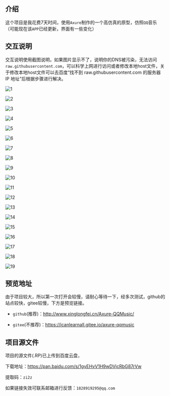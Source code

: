## 介绍

这个项目是我花费7天时间，使用`Axure`制作的一个高仿真的原型，仿照`QQ`音乐（可能现在该`APP`已经更新，界面有一些变化）



## 交互说明

交互说明使用截图说明，如果图片显示不了，说明你的DNS被污染，无法访问`raw.githubusercontent.com`，可以科学上网进行访问或者修改本地host文件，关于修改本地host文件可以去百度“找不到 raw.githubusercontent.com 的服务器 IP 地址”后根据步骤进行解决。

![1](https://github.com/TheYoungLad/Axure-QQMusic/blob/master/intro-img/1.png)

![2](https://github.com/TheYoungLad/Axure-QQMusic/blob/master/intro-img/2.png)

![3](https://github.com/TheYoungLad/Axure-QQMusic/blob/master/intro-img/3.png)

![4](https://github.com/TheYoungLad/Axure-QQMusic/blob/master/intro-img/4.png)

![5](https://github.com/TheYoungLad/Axure-QQMusic/blob/master/intro-img/5.png)

![6](https://github.com/TheYoungLad/Axure-QQMusic/blob/master/intro-img/6.png)

![7](https://github.com/TheYoungLad/Axure-QQMusic/blob/master/intro-img/7.png)

![8](https://github.com/TheYoungLad/Axure-QQMusic/blob/master/intro-img/8.png)

![9](https://github.com/TheYoungLad/Axure-QQMusic/blob/master/intro-img/9.png)

![10](https://github.com/TheYoungLad/Axure-QQMusic/blob/master/intro-img/10.png)

![11](https://github.com/TheYoungLad/Axure-QQMusic/blob/master/intro-img/11.png)

![12](https://github.com/TheYoungLad/Axure-QQMusic/blob/master/intro-img/12.png)

![13](https://github.com/TheYoungLad/Axure-QQMusic/blob/master/intro-img/13.png)

![14](https://github.com/TheYoungLad/Axure-QQMusic/blob/master/intro-img/14.png)

![15](https://github.com/TheYoungLad/Axure-QQMusic/blob/master/intro-img/15.png)

![16](https://github.com/TheYoungLad/Axure-QQMusic/blob/master/intro-img/16.png)

![17](https://github.com/TheYoungLad/Axure-QQMusic/blob/master/intro-img/17.png)

![18](https://github.com/TheYoungLad/Axure-QQMusic/blob/master/intro-img/18.png)

![19](https://github.com/TheYoungLad/Axure-QQMusic/blob/master/intro-img/19.png)




## 预览地址

由于项目较大，所以第一次打开会较慢，请耐心等待一下，经多次测试，github的站点较快，gitee较慢，下方是预览链接。

* `github`(推荐)：http://www.xinglongfei.cn/Axure-QQMusic/

* `gitee`(不推荐)：https://icanlearnall.gitee.io/axure-qqmusic



## 项目源文件

项目的源文件(.RP)已上传到百度云盘，

下载地址：https://pan.baidu.com/s/1gyEHvV1H9wDVjcRbG87rVw

提取码：`zi2z`

如果链接失效可联系邮箱进行反馈：`1828919295@qq.com`